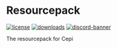 # Resourcepack
[![license](https://img.shields.io/github/license/Project-Cepi/Sabre?style=for-the-badge&color=b2204c)](../LICENSE)
[![downloads](https://img.shields.io/github/downloads/Project-Cepi/Sabre/latest/total?color=%236ac&label=Downloads&style=for-the-badge)](https://github.com/Project-Cepi/Sabre/releases)
[![discord-banner](https://img.shields.io/discord/706185253441634317?label=discord&style=for-the-badge&color=7289da)](https://discord.cepi.world/8K8WMGV)

The resourcepack for Cepi
